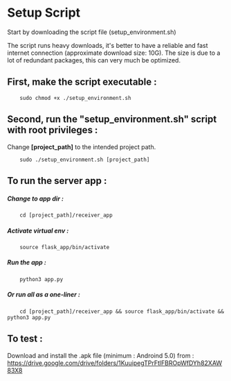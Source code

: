 # Setup Script

  Start by downloading the script file (setup_environment.sh)
  
  The script runs heavy downloads, it's better to have a reliable and fast internet connection (approximate download size: 10G). The size is due to a lot of redundant packages, this can very much be optimized.



## First, make the script executable : 
		sudo chmod +x ./setup_environment.sh
		
		
		
## Second, run the "setup_environment.sh" script with root privileges :
Change **[project_path]** to the intended project path.

		sudo ./setup_environment.sh [project_path]



## To run the server app :
##### Change to app dir : 
		cd [project_path]/receiver_app
##### Activate virtual env :
		source flask_app/bin/activate
##### Run the app :
		python3 app.py

##### Or run all as a one-liner :	
	    cd [project_path]/receiver_app && source flask_app/bin/activate && python3 app.py



## To test :
Download and install the .apk file (minimum : Androind 5.0) from :  
https://drive.google.com/drive/folders/1KuuipegTPrFtlFBROpWfDYh82XAW83X8
